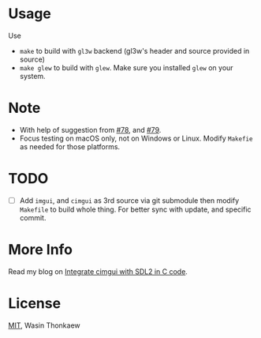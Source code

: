 # Usage

Use

* `make` to build with `gl3w` backend (gl3w's header and source provided in source)
* `make glew` to build with `glew`. Make sure you installed `glew` on your system.

# Note

- With help of suggestion from [#78](https://github.com/cimgui/cimgui/issues/78), and [#79](https://github.com/cimgui/cimgui/issues/79).
- Focus testing on macOS only, not on Windows or Linux. Modify `Makefie` as needed for those platforms.

# TODO

* [ ] Add `imgui`, and `cimgui` as 3rd source via git submodule then modify `Makefile` to build whole thing. For better sync with update, and specific commit.

# More Info

Read my blog on [Integrate cimgui with SDL2 in C code](https://blog.wasin.io/2018/10/31/integrate-cimgui-with-sdl2-in-c-code.html).

# License
[MIT](https://github.com/haxpor/sdl2-cimgui-demo/blob/master/LICENSE.txt), Wasin Thonkaew
